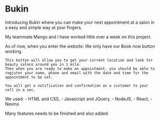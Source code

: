 # Bukin

Introducing Bukin where you can make your next appointment at a salon in a easy and simple way at your fingers.

My teammate Mango and I have worked little over a week on this project.

As of now, when you enter the website:
We only have our Book now button working.

    This button will allow you to get your current location and look for beauty salons around you in 1 mile.
    Then when you are ready to make an appointment, you should be able to register your name, phone and email with the date and time for the appointment to be set.

    You will get a notification and confirmation as a customer to your cell in a sec.
    

We used:
    - HTML and CSS,
    - Javascript and JQuery,
    - NodeJS,
    - React,
    - Nexmo

Many features needs to be finished and also added. 